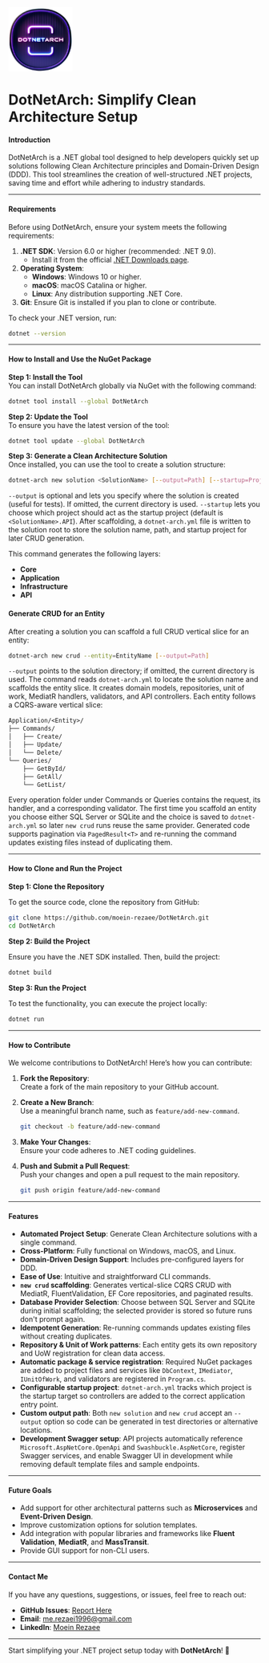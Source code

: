 <img src="assets/icon.png" width="128" height="128" style="vertical-align: middle;"/>

# **DotNetArch: Simplify Clean Architecture Setup**  

#### **Introduction**  

DotNetArch is a .NET global tool designed to help developers quickly set up solutions following Clean Architecture principles and Domain-Driven Design (DDD). This tool streamlines the creation of well-structured .NET projects, saving time and effort while adhering to industry standards.  

---

#### **Requirements**  

Before using DotNetArch, ensure your system meets the following requirements:  

1. **.NET SDK**: Version 6.0 or higher (recommended: .NET 9.0).  
   - Install it from the official [.NET Downloads page](https://dotnet.microsoft.com/download).  
2. **Operating System**:  
   - **Windows**: Windows 10 or higher.  
   - **macOS**: macOS Catalina or higher.  
   - **Linux**: Any distribution supporting .NET Core.  
3. **Git**: Ensure Git is installed if you plan to clone or contribute.  

To check your .NET version, run:  

```bash
dotnet --version
```  

---

#### **How to Install and Use the NuGet Package**  

**Step 1: Install the Tool**  
You can install DotNetArch globally via NuGet with the following command:  

```bash
dotnet tool install --global DotNetArch
```  

**Step 2: Update the Tool**  
To ensure you have the latest version of the tool:  

```bash
dotnet tool update --global DotNetArch
```  

**Step 3: Generate a Clean Architecture Solution**  
Once installed, you can use the tool to create a solution structure:

```bash
dotnet-arch new solution <SolutionName> [--output=Path] [--startup=ProjectName]
```

`--output` is optional and lets you specify where the solution is created (useful for tests). If omitted, the current directory is used. `--startup` lets you choose which project should act as the startup project (default is `<SolutionName>.API`). After scaffolding, a `dotnet-arch.yml` file is written to the solution root to store the solution name, path, and startup project for later CRUD generation.

This command generates the following layers:

- **Core**
- **Application**
- **Infrastructure**
- **API**

#### Generate CRUD for an Entity

After creating a solution you can scaffold a full CRUD vertical slice for an entity:

```bash
dotnet-arch new crud --entity=EntityName [--output=Path]
```

`--output` points to the solution directory; if omitted, the current directory is used. The command reads `dotnet-arch.yml` to locate the solution name and scaffolds the entity slice. It creates domain models, repositories, unit of work, MediatR handlers, validators, and API controllers. Each entity follows a CQRS-aware vertical slice:

```
Application/<Entity>/
├── Commands/
│   ├── Create/
│   ├── Update/
│   └── Delete/
└── Queries/
    ├── GetById/
    ├── GetAll/
    └── GetList/
```

Every operation folder under Commands or Queries contains the request, its handler, and a corresponding validator. The first time you scaffold an entity you choose either SQL Server or SQLite and the choice is saved to `dotnet-arch.yml` so later `new crud` runs reuse the same provider. Generated code supports pagination via `PagedResult<T>` and re-running the command updates existing files instead of duplicating them.

---

#### **How to Clone and Run the Project**

**Step 1: Clone the Repository**  

To get the source code, clone the repository from GitHub:  

```bash
git clone https://github.com/moein-rezaee/DotNetArch.git
cd DotNetArch
```  

**Step 2: Build the Project**  

Ensure you have the .NET SDK installed. Then, build the project:  

```bash
dotnet build
```  

**Step 3: Run the Project**  

To test the functionality, you can execute the project locally:  

```bash
dotnet run
```  

---

#### **How to Contribute**  

We welcome contributions to DotNetArch! Here’s how you can contribute:  

1. **Fork the Repository**:  
   Create a fork of the main repository to your GitHub account.  

2. **Create a New Branch**:  
   Use a meaningful branch name, such as `feature/add-new-command`.  

   ```bash
   git checkout -b feature/add-new-command
   ```  

3. **Make Your Changes**:  
   Ensure your code adheres to .NET coding guidelines.  

4. **Push and Submit a Pull Request**:  
   Push your changes and open a pull request to the main repository.  

   ```bash
   git push origin feature/add-new-command
   ```  

---

#### **Features**

- **Automated Project Setup**: Generate Clean Architecture solutions with a single command.
- **Cross-Platform**: Fully functional on Windows, macOS, and Linux.
- **Domain-Driven Design Support**: Includes pre-configured layers for DDD.
- **Ease of Use**: Intuitive and straightforward CLI commands.
- **`new crud` scaffolding**: Generates vertical-slice CQRS CRUD with MediatR, FluentValidation, EF Core repositories, and paginated results.
- **Database Provider Selection**: Choose between SQL Server and SQLite during initial scaffolding; the selected provider is stored so future runs don't prompt again.
- **Idempotent Generation**: Re-running commands updates existing files without creating duplicates.
- **Repository & Unit of Work patterns**: Each entity gets its own repository and UoW registration for clean data access.
- **Automatic package & service registration**: Required NuGet packages are added to project files and services like `DbContext`, `IMediator`, `IUnitOfWork`, and validators are registered in `Program.cs`.
- **Configurable startup project**: `dotnet-arch.yml` tracks which project is the startup target so controllers are added to the correct application entry point.
- **Custom output path**: Both `new solution` and `new crud` accept an `--output` option so code can be generated in test directories or alternative locations.
- **Development Swagger setup**: API projects automatically reference `Microsoft.AspNetCore.OpenApi` and `Swashbuckle.AspNetCore`, register Swagger services, and enable Swagger UI in development while removing default template files and sample endpoints.

---

#### **Future Goals**  

- Add support for other architectural patterns such as **Microservices** and **Event-Driven Design**.  
- Improve customization options for solution templates.  
- Add integration with popular libraries and frameworks like **Fluent Validation**, **MediatR**, and **MassTransit**.  
- Provide GUI support for non-CLI users.  

---

#### **Contact Me**  

If you have any questions, suggestions, or issues, feel free to reach out:  

- **GitHub Issues**: [Report Here](https://github.com/moein-rezaee/DotNetArch/issues)  
- **Email**: me.rezaei1996@gmail.com  
- **LinkedIn**: [Moein Rezaee](https://linkedin.com/in/moein-rezaee-26331a125)  

---

Start simplifying your .NET project setup today with **DotNetArch**! 🚀